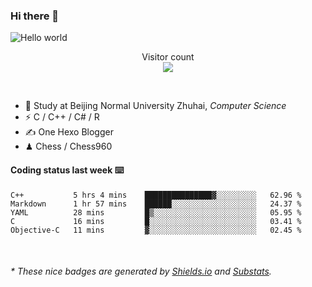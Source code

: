 ### Hi there 👋


<img src="https://raw.githubusercontent.com/sagar-viradiya/sagar-viradiya/master/resources/banner.png" alt="Hello world">
<p align="center"> 
  Visitor count<br/>
  <img src="https://profile-counter.glitch.me/youszoe/count.svg" />
</p>

<br/>


- 🍻  Study at Beijing Normal University Zhuhai, _Computer Science_
- ⚡  C / C++ / C# / R
- ✍️  One Hexo Blogger
- ♟  Chess / Chess960 


#### Coding status last week ⌨️

<!--START_SECTION:waka-->
```text
C++           5 hrs 4 mins    ███████████████▓░░░░░░░░░   62.96 % 
Markdown      1 hr 57 mins    ██████░░░░░░░░░░░░░░░░░░░   24.37 % 
YAML          28 mins         █▒░░░░░░░░░░░░░░░░░░░░░░░   05.95 % 
C             16 mins         █░░░░░░░░░░░░░░░░░░░░░░░░   03.41 % 
Objective-C   11 mins         ▓░░░░░░░░░░░░░░░░░░░░░░░░   02.45 % 
```
<!--END_SECTION:waka-->

<br/>

<center><img src="http://ghchart.rshah.org/409ba5/yousazoe" alt="" /></center>


<h6>* These nice badges are generated by <a href="https://shields.io/">Shields.io</a> and <a href="https://github.com/spencerwooo/Substats">Substats</a>.</h6>
